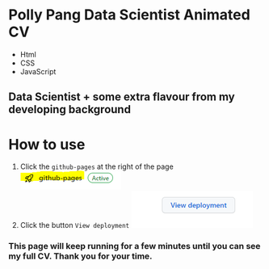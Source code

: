 
# Polly Pang Data Scientist Animated CV 
- Html
- CSS
- JavaScript
## Data Scientist + some extra flavour from my developing background

# How to use

1. Click the `github-pages` at the right of the page
![first_step](img/click_button.PNG)
2. Click the button `View deployment`
![second_step](img/step2.PNG)
### This page will keep running for a few minutes until you can see my full CV. Thank you for your time.

